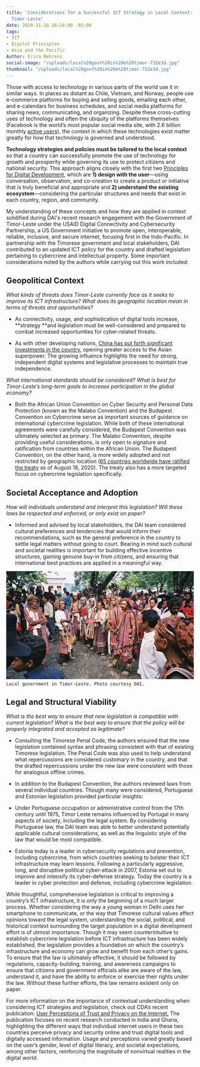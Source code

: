 ```yaml
---
title: 'Considerations for a Successful ICT Strategy in Local Context: Lessons from
  Timor-Leste'
date: 2020-11-16 16:14:00 -05:00
tags:
- ICT
- Digital Principles
- Asia and the Pacific
Author: Erica Behrens
social-image: "/uploads/local%20govt%20in%20e%20timor-732e3d.jpg"
thumbnail: "/uploads/local%20govt%20in%20e%20timor-732e3d.jpg"
---
```


Those with access to technology in various parts of the world use it in similar ways. In places as distant as Chile, Vietnam, and Norway, people use e-commerce platforms for buying and selling goods, emailing each other, and e-calendars for business schedules, and social media platforms for sharing news, communicating, and organizing. Despite these cross-cutting uses of technology and often the ubiquity of the platforms themselves (Facebook is the world’s most popular social media site, with 2.6 billion monthly [active users](https://www.statista.com/statistics/268136/top-15-countries-based-on-number-of-facebook-users/)), the context in which these technologies exist matter greatly for how that technology is governed and understood. 

**Technology strategies and policies must be tailored to the local context** so that a country can successfully promote the use of technology for growth and prosperity while governing its use to protect citizens and national security. This approach aligns closely with the first two [Principles for Digital Development,](https://digitalprinciples.org/principles/) which are **1) design with the user**—using conversation, observation, and co-creation to create a product or initiative that is truly beneficial and appropriate and **2) understand the existing ecosystem**—considering the particular structures and needs that exist in each country, region, and community.

<!--more-->

My understanding of these concepts and how they are applied in context solidified during DAI's recent research engagement with the Government of Timor-Leste under the USAID Digital Connectivity and Cybersecurity Partnership, a US Government initiative to promote open, interoperable, reliable, inclusive, and secure internet, focusing first in the Indo-Pacific. In partnership with the Timorese government and local stakeholders, DAI contributed to an updated ICT policy for the country and drafted legislation pertaining to cybercrime and intellectual property. Some important considerations noted by the authors while carrying out this work included:

## Geopolitical Context

*What kinds of threats does Timor-Leste currently face as it seeks to improve its ICT infrastructure? What does its geographic location mean in terms of threats and opportunities?*

* As connectivity, usage, and sophistication of digital tools increase, **strategy **and legislation must be well-considered and prepared to combat increased opportunities for cyber-related threats.

* As with other developing nations, [China has put forth significant investments in the country](https://nsc.crawford.anu.edu.au/department-news/14169/chinese-influence-timor-leste-cause-concern), opening greater access to the Asian superpower. The growing influence highlights the need for strong, independent digital systems and legislative processes to maintain true independence.

*What international standards should be considered? What is best for Timor-Leste’s long-term goals to increase participation in the global economy?*

* Both the African Union Convention on Cyber Security and Personal Data Protection (known as the Malabo Convention) and the Budapest Convention on Cybercrime serve as important sources of guidance on international cybercrime legislation. While both of these international agreements were carefully considered, the Budapest Convention was ultimately selected as primary. The Malabo Convention, despite providing useful considerations, is only open to signature and ratification from countries within the African Union. The Budapest Convention, on the other hand, is more widely adopted and not restricted by geographic location ([65 countries worldwide have ratified the treaty](https://www.coe.int/en/web/conventions/full-list/-/conventions/treaty/185/signatures?p_auth=OvMCDZlC) as of August 18, 2020). The treaty also has a more targeted focus on cybercrime legislation specifically.

## Societal Acceptance and Adoption

*How will individuals understand and interpret this legislation? Will these laws be respected and enforced, or only exist on paper?*

* Informed and advised by local stakeholders, the DAI team considered cultural preferences and tendencies that would inform their recommendations, such as the general preference in the country to settle legal matters without going to court. Bearing in mind such cultural and societal realities is important for building effective incentive structures, gaining genuine buy-in from citizens, and ensuring that international best practices are applied in a meaningful way.

![local govt in e timor-732e3d.jpg](/uploads/local%20govt%20in%20e%20timor-732e3d.jpg)`Local government in Timor-Leste. Photo courtesy DAI.`

## Legal and Structural Viability

*What is the best way to ensure that new legislation is compatible with current legislation? What is the best way to ensure that the policy will be properly integrated and accepted as legitimate?*

* Consulting the Timorese Penal Code, the authors ensured that the new legislation contained syntax and phrasing consistent with that of existing Timorese legislation. The Penal Code was also used to help understand what repercussions are considered customary in the country, and that the drafted repercussions under the new law were consistent with those for analogous offline crimes.

* In addition to the Budapest Convention, the authors reviewed laws from several individual countries. Though many were considered, Portuguese and Estonian legislation provided particular insights:

* Under Portuguese occupation or administrative control from the 17th century until 1975, Timor Leste remains influenced by Portugal in many aspects of society, including the legal system. By considering Portuguese law, the DAI team was able to better understand potentially applicable cultural considerations, as well as the linguistic style of the law that would be most compatible.

* Estonia today is a leader in cybersecurity regulations and prevention, including cybercrime, from which countries seeking to bolster their ICT infrastructure may learn lessons. Following a particularly aggressive, long, and disruptive political cyber-attack in 2007, Estonia set out to improve and intensify its cyber-defense strategy. Today the country is a leader in cyber protection and defense, including cybercrime legislation.

While thoughtful, comprehensive legislation is critical to improving a country’s ICT infrastructure, it is only the beginning of a much larger process. Whether considering the way a young woman in Delhi uses her smartphone to communicate, or the way that Timorese cultural values affect opinions toward the legal system, understanding the social, political, and historical context surrounding the target population in a digital development effort is of utmost importance. Though it may seem counterintuitive to establish cybercrime legislation before ICT infrastructure has been widely established, the legislation provides a foundation on which the country’s infrastructure and economy can grow and benefit from each other’s gains. To ensure that the law is ultimately effective, it should be followed by regulations, capacity-building, training, and awareness campaigns to ensure that citizens and government officials alike are aware of the law, understand it, and have the ability to enforce or exercise their rights under the law. Without these further efforts, the law remains existent only on paper.

For more information on the importance of contextual understanding when considering ICT strategies and legislation, check out CDA’s recent publication: [User Perceptions of Trust and Privacy on the Internet.](https://www.dai.com/fi-cyber-user-trust.pdf) The publication focuses on recent research conducted in India and Ghana, highlighting the different ways that individual internet users in these two countries perceive privacy and security online and trust digital tools and digitally accessed information. Usage and perceptions varied greatly based on the user’s gender, level of digital literacy, and societal expectations, among other factors, reinforcing the magnitude of nonvirtual realities in the digital world.